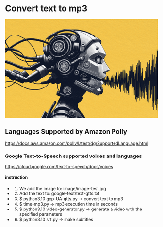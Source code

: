# Convert text to mp3
![alt text](https://github.com/vitaliy-developer/voice-aws-gcp/blob/main/tts.png)

## Languages Supported by Amazon Polly
https://docs.aws.amazon.com/polly/latest/dg/SupportedLanguage.html

###  Google Text-to-Speech supported voices and languages
https://cloud.google.com/text-to-speech/docs/voices

#### instruction

* 1. We add the image to: image/image-test.jpg
* 2. Add the text to: google-text/text-gtts.txt
* 3. $ python3.10 gcp-UA-gtts.py -> convert text to mp3
* 4. $ time-mp3.py -> mp3 execution time in seconds
* 5. $ python3.10 video-generator.py -> generate a video with the specified parameters
* 6. $ python3.10 srt.py -> make subtitles